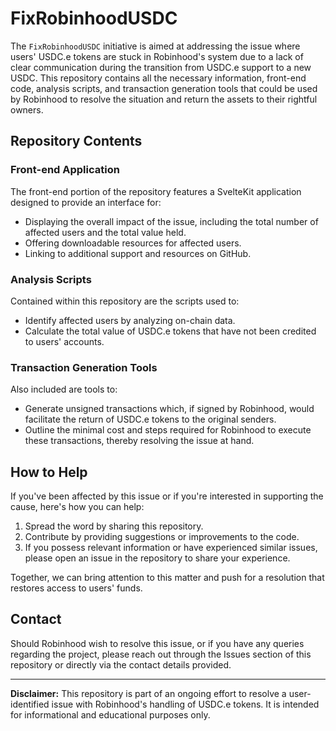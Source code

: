 # FixRobinhoodUSDC

The `FixRobinhoodUSDC` initiative is aimed at addressing the issue where users' USDC.e tokens are stuck in Robinhood's system due to a lack of clear communication during the transition from USDC.e support to a new USDC. This repository contains all the necessary information, front-end code, analysis scripts, and transaction generation tools that could be used by Robinhood to resolve the situation and return the assets to their rightful owners.

## Repository Contents

### Front-end Application
The front-end portion of the repository features a SvelteKit application designed to provide an interface for:

- Displaying the overall impact of the issue, including the total number of affected users and the total value held.
- Offering downloadable resources for affected users.
- Linking to additional support and resources on GitHub.

### Analysis Scripts
Contained within this repository are the scripts used to:

- Identify affected users by analyzing on-chain data.
- Calculate the total value of USDC.e tokens that have not been credited to users' accounts.

### Transaction Generation Tools
Also included are tools to:

- Generate unsigned transactions which, if signed by Robinhood, would facilitate the return of USDC.e tokens to the original senders.
- Outline the minimal cost and steps required for Robinhood to execute these transactions, thereby resolving the issue at hand.

## How to Help
If you've been affected by this issue or if you're interested in supporting the cause, here's how you can help:

1. Spread the word by sharing this repository.
2. Contribute by providing suggestions or improvements to the code.
3. If you possess relevant information or have experienced similar issues, please open an issue in the repository to share your experience.

Together, we can bring attention to this matter and push for a resolution that restores access to users' funds.

## Contact
Should Robinhood wish to resolve this issue, or if you have any queries regarding the project, please reach out through the Issues section of this repository or directly via the contact details provided.

---

**Disclaimer:** This repository is part of an ongoing effort to resolve a user-identified issue with Robinhood's handling of USDC.e tokens. It is intended for informational and educational purposes only.
